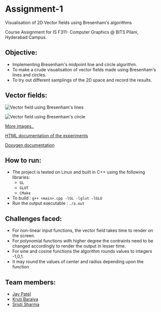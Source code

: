 # Assignment-1
Visualisation of 2D Vector fields using Bresenham's algorithms

Course Assignment for IS F311- Computer Graphics @ BITS Pilani, Hyderabad Campus.

## Objective:
* Implementing Bresenham's midpoint line and circle algorithm.
* To make a crude visualisation of vector fields made using Bresenham's lines and circles.
* To try out different samplings of the 2D space and record the results.

## Vector fields:
![Vector field using Bresenham's lines](https://github.com/krutibaraiya/Graphics-Assignment-1/blob/master/images/j-ismall.PNG)

![Vector field using Bresenham's circle](https://github.com/krutibaraiya/Graphics-Assignment-1/blob/master/images/circlejinew.PNG)

[More images..](https://github.com/krutibaraiya/Graphics-Assignment-1/tree/master/images)

[HTML documentation of the experiments](https://github.com/krutibaraiya/Graphics-Assignment-1/tree/master/Result%20pages)

[Doxygen documentation](https://github.com/krutibaraiya/Graphics-Assignment-1/tree/master/html)

## How to run:
* The project is tested on Linux and built in C++ using the following libraries:
    * `GL`
    * `GLUT`
    * `CMake`
* To build : `g++ <main>.cpp -lGL -lglut -lGLU`
* Run the output executable : `./a.out`


## Challenges faced:
* For non-linear input functions, the vector field takes time to render on the screen.
* For polynomial functions with higher degree the contraints need to be changed accordingly to render the output in lesser time.
* For sine and cosine functions the algorithm rounds values to integers -1,0,1.
* It may round the values of center and radius depending upon the function

## Team members:
* [Jay Patel](https://github.com/pjay20301)
* [Kruti Baraiya](https://github.com/krutibaraiya)
* [Sristi Sharma](https://github.com/judyhopps24)

